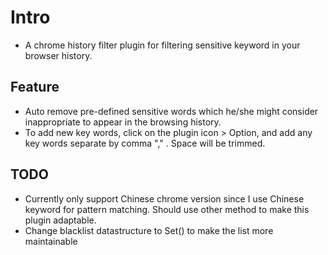 
# Intro
- A chrome history filter plugin for filtering sensitive keyword in your browser history.
## Feature
- Auto remove pre-defined sensitive words which he/she might consider inappropriate to appear in the browsing history.
- To add new key words, click on the plugin icon > Option, and add any key words separate by comma "," . Space will be trimmed.

## TODO
- Currently only support Chinese chrome version since I use Chinese keyword for pattern matching. Should use other method to make this plugin adaptable.
- Change blacklist datastructure to Set() to make the list more maintainable